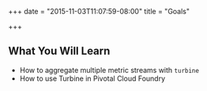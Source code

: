 +++
date = "2015-11-03T11:07:59-08:00"
title = "Goals"

+++

## What You Will Learn


* How to aggregate multiple metric streams with `turbine`
* How to use Turbine in Pivotal Cloud Foundry

